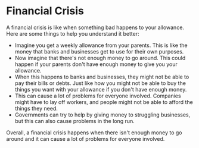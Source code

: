 # Financial Crisis

A financial crisis is like when something bad happens to your allowance. Here are some things to help you understand it better:

* Imagine you get a weekly allowance from your parents. This is like the money that banks and businesses get to use for their own purposes.
* Now imagine that there's not enough money to go around. This could happen if your parents don't have enough money to give you your allowance.
* When this happens to banks and businesses, they might not be able to pay their bills or debts. Just like how you might not be able to buy the things you want with your allowance if you don't have enough money.
* This can cause a lot of problems for everyone involved. Companies might have to lay off workers, and people might not be able to afford the things they need.
* Governments can try to help by giving money to struggling businesses, but this can also cause problems in the long run.

Overall, a financial crisis happens when there isn't enough money to go around and it can cause a lot of problems for everyone involved.
